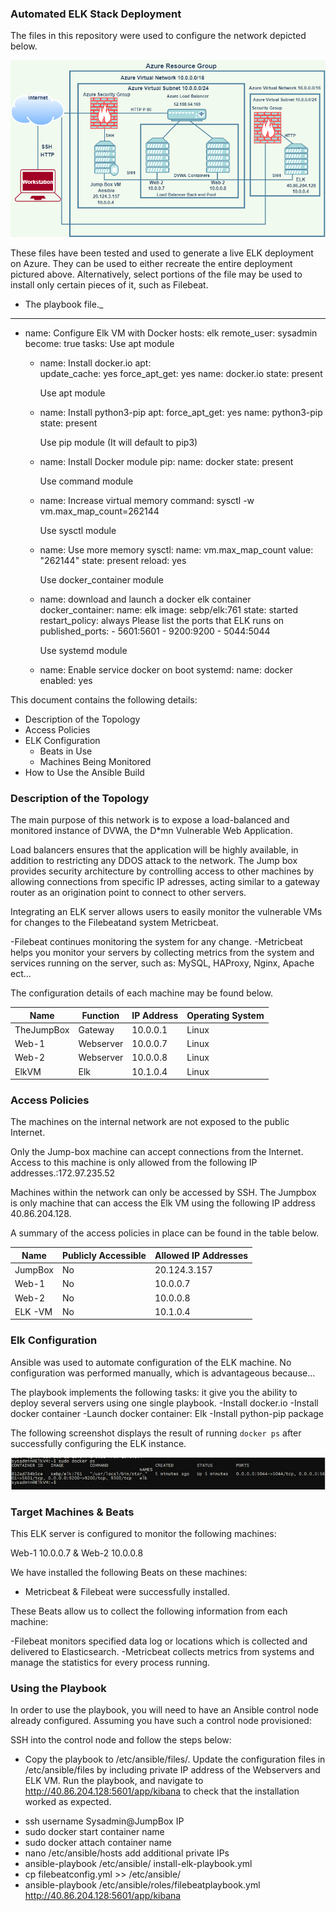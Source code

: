 ### Automated ELK Stack Deployment

The files in this repository were used to configure the network depicted below.

![ ](Diagram/ELK_Diagram.png)

These files have been tested and used to generate a live ELK deployment on Azure. They can
be used to either recreate the entire deployment pictured above. Alternatively, select 
portions of the  file may be used to install only certain pieces of it, such as Filebeat.

  -  The playbook file._
  ---
- name: Configure Elk VM with Docker
  hosts: elk
  remote_user: sysadmin
  become: true
  tasks:
      Use apt module
    - name: Install docker.io
      apt:              
        update_cache: yes
        force_apt_get: yes
        name: docker.io 
        state: present
                       
        Use apt module 
    - name: Install python3-pip
      apt:
        force_apt_get: yes
        name: python3-pip
        state: present

        Use pip module (It will default to pip3)
    - name: Install Docker module
      pip:
        name: docker
        state: present
   
       Use command module
    - name: Increase virtual memory
      command: sysctl -w vm.max_map_count=262144

       Use sysctl module
    - name: Use more memory
      sysctl:
        name: vm.max_map_count
        value: "262144"
        state: present
        reload: yes

       Use docker_container module
    - name: download and launch a docker elk container
      docker_container:
        name: elk
        image: sebp/elk:761
        state: started
        restart_policy: always
         Please list the ports that ELK runs on
        published_ports:
          -  5601:5601
          -  9200:9200
          -  5044:5044

        Use systemd module
    - name: Enable service docker on boot
      systemd:
        name: docker
        enabled: yes

This document contains the following details:
- Description of the Topology
- Access Policies
- ELK Configuration
  - Beats in Use
  - Machines Being Monitored
- How to Use the Ansible Build


### Description of the Topology

The main purpose of this network is to expose a load-balanced and monitored instance of DVWA, the D*mn Vulnerable Web Application.

Load balancers ensures that the application will be highly available, in addition to restricting any DDOS attack to the network.
The Jump box provides security architecture by controlling access to other machines by allowing connections from specific IP 
adresses, acting similar to a gateway router as an origination point to connect to other servers.

Integrating an ELK server allows users to easily monitor the vulnerable VMs for changes to the Filebeatand system Metricbeat.

-Filebeat continues monitoring the system for any change.
-Metricbeat helps you monitor your servers by collecting 
 metrics from the system and services running on the server, 
 such as: MySQL, HAProxy, Nginx, Apache ect...

The configuration details of each machine may be found below.

| Name      | Function | IP Address | Operating System |
|---------- |----------|------------|------------------|
| TheJumpBox| Gateway  | 10.0.0.1   | Linux            |
| Web-1     | Webserver| 10.0.0.7   | Linux            |
| Web-2     | Webserver| 10.0.0.8   | Linux            |
| ElkVM     |   Elk    | 10.1.0.4   | Linux            |

### Access Policies

The machines on the internal network are not exposed to the public Internet. 

Only the Jump-box machine can accept connections from the Internet. Access 
to this machine is only allowed from the following IP addresses.:172.97.235.52

Machines within the network can only be accessed by SSH.
The Jumpbox is only machine that can access the Elk VM using the following IP address 40.86.204.128.

A summary of the access policies in place can be found in the table below.

| Name     | Publicly Accessible | Allowed IP Addresses |
|----------|---------------------|----------------------|
| JumpBox  |     No              |  20.124.3.157        |
|  Web-1   |     No              |  10.0.0.7            |
|  Web-2   |     No              |  10.0.0.8            |                      |
|  ELK -VM |     No              |  10.1.0.4            |

### Elk Configuration

Ansible was used to automate configuration of the ELK machine. No configuration was performed manually, which is advantageous because...

The playbook implements the following tasks: it give you the ability to deploy several servers using one single playbook.
-Install docker.io
-Install docker container
-Launch docker container: Elk
-Install python-pip package

The following screenshot displays the result of running `docker ps` after successfully configuring the ELK instance.

![](Images/Docker_ps.png)

### Target Machines & Beats
This ELK server is configured to monitor the following machines:

 Web-1 10.0.0.7 & Web-2 10.0.0.8

We have installed the following Beats on these machines:

- Metricbeat & Filebeat were successfully installed. 

These Beats allow us to collect the following information from each machine:

-Filebeat monitors specified data log or locations which is collected and delivered to Elasticsearch.
-Metricbeat collects metrics from systems and manage the statistics for every process running.

### Using the Playbook
In order to use the playbook, you will need to have an Ansible control node already configured. 
Assuming you have such a control node provisioned: 

SSH into the control node and follow the steps below:
- Copy the playbook to /etc/ansible/files/.
Update the configuration files in /etc/ansible/files by including private IP address of the Webservers and ELK VM.
Run the playbook, and navigate to http://40.86.204.128:5601/app/kibana to check that the installation worked as expected.    

* ssh username Sysadmin@JumpBox IP
* sudo docker start container name
* sudo docker attach container name
* nano /etc/ansible/hosts add additional private IPs
* ansible-playbook /etc/ansible/ install-elk-playbook.yml
* cp filebeatconfig.yml >> /etc/ansible/
* ansible-playbook /etc/ansible/roles/filebeatplaybook.yml
http://40.86.204.128:5601/app/kibana
